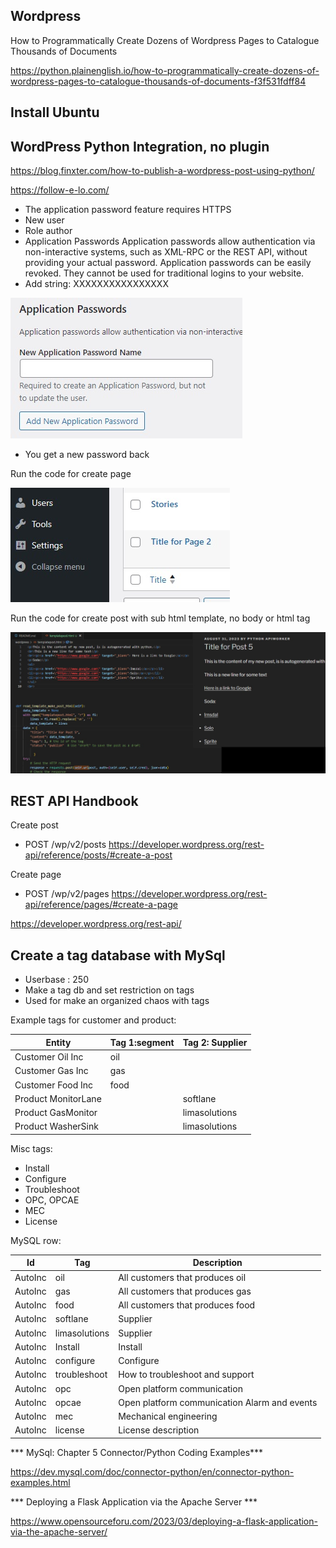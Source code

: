 ## Wordpress

How to Programmatically Create Dozens of Wordpress Pages to Catalogue Thousands of Documents

https://python.plainenglish.io/how-to-programmatically-create-dozens-of-wordpress-pages-to-catalogue-thousands-of-documents-f3f531fdff84

## Install Ubuntu

## WordPress Python Integration, no plugin

https://blog.finxter.com/how-to-publish-a-wordpress-post-using-python/

https://follow-e-lo.com/

* The application password feature requires HTTPS
* New user
* Role author
* Application Passwords
Application passwords allow authentication via non-interactive systems, such as XML-RPC or the REST API, without providing your actual password. Application passwords can be easily revoked. They cannot be used for traditional logins to your website. 
* Add string: XXXXXXXXXXXXXXXX


![Wp pass create](https://github.com/spawnmarvel/quickguides/blob/main/wordpress/images/apppass.jpg)

* You get a new password back

Run the code for create page

![Python page](https://github.com/spawnmarvel/quickguides/blob/main/wordpress/images/resultpage.jpg)

Run the code for create post with sub html template, no body or html tag

![With HTML template](https://github.com/spawnmarvel/quickguides/blob/main/wordpress/images/withtemplate.jpg)

## REST API Handbook


Create post
* POST /wp/v2/posts
https://developer.wordpress.org/rest-api/reference/posts/#create-a-post

Create page
* POST /wp/v2/pages
https://developer.wordpress.org/rest-api/reference/pages/#create-a-page



https://developer.wordpress.org/rest-api/

## Create a tag database with MySql

* Userbase : 250
* Make a tag db and set restriction on tags
* Used for make an organized chaos with tags

Example tags for customer and product:

| Entity              | Tag 1:segment |  Tag 2: Supplier |
| -------------       | ------------- | -------------    |
| Customer Oil Inc    | oil           |                  |
| Customer Gas Inc    | gas           |                  |
| Customer Food Inc   | food          |                  |
| Product MonitorLane |               | softlane         | 
| Product GasMonitor  |               | limasolutions    |
| Product WasherSink  |               | limasolutions    |

Misc tags:

* Install
* Configure
* Troubleshoot
* OPC, OPCAE
* MEC
* License

MySQL row:

| Id       |  Tag           | Description  |
| -------- | -------------  | ------------ |
| AutoInc  | oil            | All customers that produces oil  |
| AutoInc  | gas            | All customers that produces gas  |
| AutoInc  | food           | All customers that produces food |
| AutoInc  | softlane       | Supplier  |
| AutoInc  | limasolutions  | Supplier  |
| AutoInc  | Install        | Install   |
| AutoInc  | configure      | Configure |
| AutoInc  | troubleshoot   | How to troubleshoot and support   |
| AutoInc  | opc            | Open platform communication       |
| AutoInc  | opcae          | Open platform communication Alarm  and events |
| AutoInc  | mec            | Mechanical engineering   |
| AutoInc  | license        | License description   |






*** MySql: Chapter 5 Connector/Python Coding Examples***

https://dev.mysql.com/doc/connector-python/en/connector-python-examples.html


*** Deploying a Flask Application via the Apache Server ***

https://www.opensourceforu.com/2023/03/deploying-a-flask-application-via-the-apache-server/